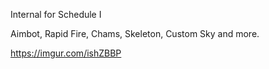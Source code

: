 Internal for Schedule I

Aimbot, Rapid Fire, Chams, Skeleton, Custom Sky and more.


https://imgur.com/ishZBBP
